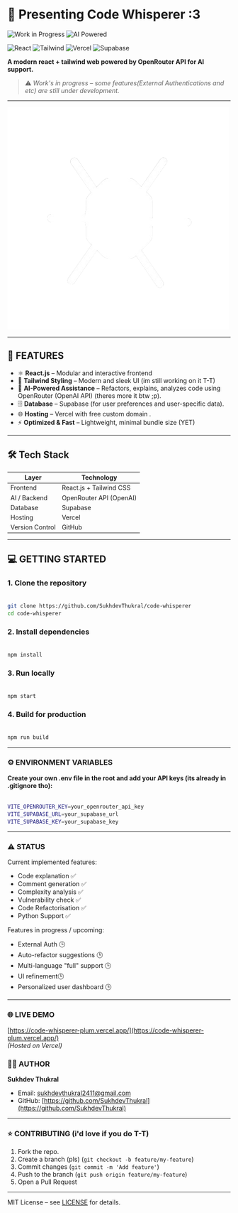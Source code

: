 # 🌟 Presenting Code Whisperer :3

![Work in Progress](https://img.shields.io/badge/Status-WIP-yellow)
![AI Powered](https://img.shields.io/badge/Powered%20by-AI-blue)


![React](https://img.shields.io/badge/React-61DAFB?logo=react&logoColor=white)
![Tailwind](https://img.shields.io/badge/Tailwind-06B6D4?logo=tailwindcss&logoColor=white)
![Vercel](https://img.shields.io/badge/Vercel-000000?logo=vercel&logoColor=white)
![Supabase](https://img.shields.io/badge/Supabase-3ECF8E?logo=supabase&logoColor=white)

**A modern react + tailwind web powered by OpenRouter API for AI support.**

> ⚠️ *Work's in progress – some features(External Authentications and etc) are still under development.*

---

![CodeWhisperer Banner](src/assets/starsiegeRemoved.png)

---

## 🚀 FEATURES

- ⚛️ **React.js** – Modular and interactive frontend
- 🎨 **Tailwind Styling** – Modern and sleek UI  (im still working on it T-T)
- 🤖 **AI-Powered Assistance** – Refactors, explains, analyzes code using OpenRouter (OpenAI API)  (theres more it btw ;p).
- 🗄 **Database** – Supabase (for user preferences and user-specific data).
- 🌐 **Hosting** – Vercel with free custom domain .
- ⚡ **Optimized & Fast** – Lightweight, minimal bundle size (YET)

---

## 🛠 Tech Stack

| Layer           | Technology              |
|-----------------|-------------------------|
| Frontend        | React.js + Tailwind CSS |
| AI / Backend    | OpenRouter API (OpenAI) |
| Database        |         Supabase        |
| Hosting         |          Vercel         |
| Version Control |          GitHub         |   

---

## 💻 GETTING STARTED
### 1. Clone the repository
```bash

git clone https://github.com/SukhdevThukral/code-whisperer
cd code-whisperer

```

### 2. Install dependencies

```bash

npm install

```

### 3. Run locally

```bash 

npm start

```

### 4. Build for production

```bash 

npm run build

```

---

### ⚙️ ENVIRONMENT VARIABLES
**Create your own .env file in the root and add your API keys (its already in .gitignore tho):**

```bash

VITE_OPENROUTER_KEY=your_openrouter_api_key
VITE_SUPABASE_URL=your_supabase_url
VITE_SUPABASE_KEY=your_supabase_key

```

---

### ⚠️ STATUS
Current implemented features:  
- Code explanation ✅  
- Comment generation ✅  
- Complexity analysis ✅
- Vulnerability check ✅
- Code Refactorisation ✅
- Python Support ✅

Features in progress / upcoming:
- External Auth 🕒  
- Auto-refactor suggestions 🕒  
- Multi-language "full" support 🕒 
- UI refinement🕒
- Personalized user dashboard 🕒

---

### 🌐 LIVE DEMO

[https://code-whisperer-plum.vercel.app/](https://code-whisperer-plum.vercel.app/)  
*(Hosted on Vercel)*

### 🙋‍♂️ AUTHOR

**Sukhdev Thukral**  
- Email: sukhdevthukral2411@gmail.com  
- GitHub: [https://github.com/SukhdevThukral](https://github.com/SukhdevThukral)  

---

### ⭐ CONTRIBUTING (i'd love if you do T-T)

1. Fork the repo.
2. Create a branch (pls) (`git checkout -b feature/my-feature`)
3. Commit changes (`git commit -m 'Add feature'`)
4. Push to the branch (`git push origin feature/my-feature`)  
5. Open a Pull Request  

---

MIT License – see [LICENSE](LICENSE) for details.
